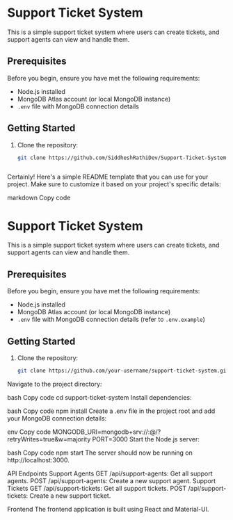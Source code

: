 # Support Ticket System

This is a simple support ticket system where users can create tickets, and support agents can view and handle them.

## Prerequisites

Before you begin, ensure you have met the following requirements:

- Node.js installed
- MongoDB Atlas account (or local MongoDB instance)
- `.env` file with MongoDB connection details

## Getting Started

1. Clone the repository:

   ```bash
   git clone https://github.com/SiddheshRathiDev/Support-Ticket-System.git


   
Certainly! Here's a simple README template that you can use for your project. Make sure to customize it based on your project's specific details:

markdown
Copy code
# Support Ticket System

This is a simple support ticket system where users can create tickets, and support agents can view and handle them.

## Prerequisites

Before you begin, ensure you have met the following requirements:

- Node.js installed
- MongoDB Atlas account (or local MongoDB instance)
- `.env` file with MongoDB connection details (refer to `.env.example`)

## Getting Started

1. Clone the repository:

   ```bash
   git clone https://github.com/your-username/support-ticket-system.git
Navigate to the project directory:

bash
Copy code
cd support-ticket-system
Install dependencies:

bash
Copy code
npm install
Create a .env file in the project root and add your MongoDB connection details:

env
Copy code
MONGODB_URI=mongodb+srv://<username>:<password>@<cluster>/<database>?retryWrites=true&w=majority
PORT=3000
Start the Node.js server:

bash
Copy code
npm start
The server should now be running on http://localhost:3000.

API Endpoints
Support Agents
GET /api/support-agents: Get all support agents.
POST /api/support-agents: Create a new support agent.
Support Tickets
GET /api/support-tickets: Get all support tickets.
POST /api/support-tickets: Create a new support ticket.

Frontend
The frontend application is built using React and Material-UI.
